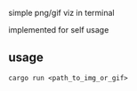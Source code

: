 simple png/gif viz in terminal

implemented for self usage

## usage

```
cargo run <path_to_img_or_gif>
```

